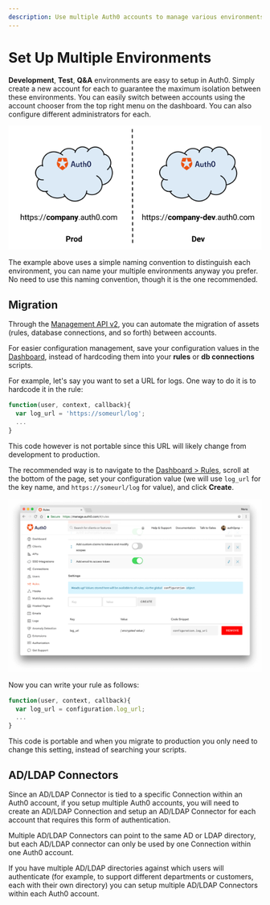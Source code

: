 ```yaml
---
description: Use multiple Auth0 accounts to manage various environments.
---
```

# Set Up Multiple Environments

__Development__, __Test__, __Q&A__ environments are easy to setup in Auth0. Simply create a new account for each to guarantee the maximum isolation between these environments. You can easily switch between accounts using the account chooser from the top right menu on the dashboard. You can also configure different administrators for each.

![](/media/articles/lifecycle/environments.png)

The example above uses a simple naming convention to distinguish each environment, you can name your multiple environments anyway you prefer. No need to use this naming convention, though it is the one recommended.

## Migration

Through the [Management API v2](/api/management/v2), you can automate the migration of assets (rules, database connections, and so forth) between accounts.

For easier configuration management, save your configuration values in the [Dashboard](${manage_url}/#/rules), instead of hardcoding them into your __rules__ or __db connections__ scripts.

For example, let's say you want to set a URL for logs. One way to do it is to hardcode it in the rule:

```js
function(user, context, callback){
  var log_url = 'https://someurl/log';
  ...
}
```

This code however is not portable since this URL will likely change from development to production.

The recommended way is to navigate to the [Dashboard > Rules](${manage_url}/#/rules), scroll at the bottom of the page, set your configuration value (we will use `log_url` for the key name, and `https://someurl/log` for value), and click __Create__.

![Rules Configuration Values](/media/articles/lifecycle/rules-conf-values.png)

Now you can write your rule as follows:

```js
function(user, context, callback){
  var log_url = configuration.log_url;
  ...
}
```

This code is portable and when you migrate to production you only need to change this setting, instead of searching your scripts.

## AD/LDAP Connectors

Since an AD/LDAP Connector is tied to a specific Connection within an Auth0 account, if you setup multiple Auth0 accounts, you will need to create an AD/LDAP Connection and setup an AD/LDAP Connector for each account that requires this form of authentication.

Multiple AD/LDAP Connectors can point to the same AD or LDAP directory, but each AD/LDAP connector can only be used by one Connection within one Auth0 account.

If you have multiple AD/LDAP directories against which users will authenticate (for example, to support different departments or customers, each with their own directory) you can setup multiple AD/LDAP Connectors within each Auth0 account.